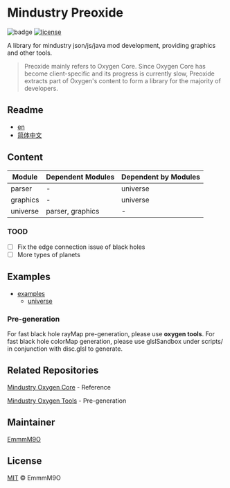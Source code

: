 # Mindustry Preoxide

![badge](https://img.shields.io/github/commit-activity/m/EmmmM9O/mindustry-preoxide-lib)
[![license](https://img.shields.io/github/license/EmmmM9O/mindustry-preoxide-lib.svg)](LICENSE)

A library for mindustry json/js/java mod development, providing graphics and other tools.

> Preoxide mainly refers to Oxygen Core. Since Oxygen Core has become client-specific and its progress is currently slow, Preoxide extracts part of Oxygen's content to form a library for the majority of developers.

## Readme

- [en](README.md)
- [简体中文](README.zh_CN.md)

## Content

|  Module  | Dependent Modules | Dependent by Modules |
|----------|-------------------|----------------------|
| parser   | -                 | universe             |
| graphics | -                 | universe             |
| universe | parser, graphics  | -                    |

### TOOD

- [ ] Fix the edge connection issue of black holes
- [ ] More types of planets

## Examples

- [examples](examples/)
  - [universe](examples/universe)

### Pre-generation

For fast black hole rayMap pre-generation, please use **oxygen tools**.
For fast black hole colorMap generation, please use glslSandbox under scripts/ in conjunction with disc.glsl to generate.

## Related Repositories

[Mindustry Oxygen Core](https://github.com/EmmmM9O/mindustry-oxygen-core) - Reference

[Mindustry Oxygen Tools](https://github.com/EmmmM9O/oxygen-tools) - Pre-generation

## Maintainer

[EmmmM9O](https://github.com/EmmmM9O)

## License

[MIT](LICENSE) © EmmmM9O

